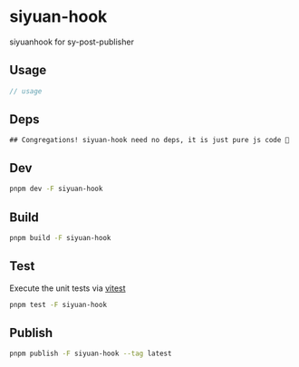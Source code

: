 # siyuan-hook

siyuanhook for sy-post-publisher

## Usage

```js
// usage
```

## Deps

```
## Congregations! siyuan-hook need no deps, it is just pure js code 🎉
```

## Dev

```bash
pnpm dev -F siyuan-hook
```

## Build

```bash
pnpm build -F siyuan-hook
```

## Test

Execute the unit tests via [vitest](https://vitest.dev)

```bash
pnpm test -F siyuan-hook
```

## Publish

```bash
pnpm publish -F siyuan-hook --tag latest
```